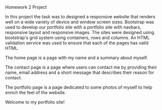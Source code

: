 Homework 2 Project

In this project the task was to designed a responsive website that renders well on a wide variety of device and window screen sizes. Bootstrap was used to develop our portfolio site
with a portfolio site with navbars, responsive layout and responsive images. The sites were designed using bootstrap's grid system using containers, rows and columns. An
HTML validation service was used to ensure that each of the pages has valid HTML.

The home page is a page with my name and a summary about myself.

The contact page is a page where users can contact me by providing their name, email address and a short message that describes their reason for contact.

The portfolio page is a page dedicated to some photos of myself to help enrich the feel of the website.

Welcome to my portfolio site!
